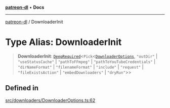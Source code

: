 [**patreon-dl**](../README.md) • **Docs**

***

[patreon-dl](../README.md) / DownloaderInit

# Type Alias: DownloaderInit

> **DownloaderInit**: [`DeepRequired`](DeepRequired.md)\<`Pick`\<[`DownloaderOptions`](../interfaces/DownloaderOptions.md), `"outDir"` \| `"useStatusCache"` \| `"pathToFFmpeg"` \| `"pathToYouTubeCredentials"` \| `"dirNameFormat"` \| `"filenameFormat"` \| `"include"` \| `"request"` \| `"fileExistsAction"` \| `"embedDownloaders"` \| `"dryRun"`\>\>

## Defined in

[src/downloaders/DownloaderOptions.ts:62](https://github.com/patrickkfkan/patreon-dl/blob/29c94231b23a7a4c79dabb0a793bbd02deb02932/src/downloaders/DownloaderOptions.ts#L62)
